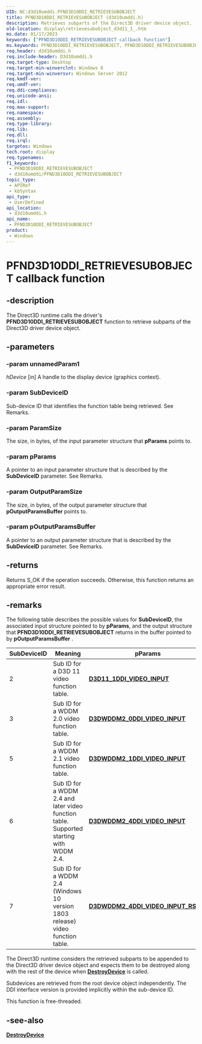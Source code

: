 ```yaml
---
UID: NC:d3d10umddi.PFND3D10DDI_RETRIEVESUBOBJECT
title: PFND3D10DDI_RETRIEVESUBOBJECT (d3d10umddi.h)
description: Retrieves subparts of the Direct3D driver device object.
old-location: display\retrievesubobject_d3d11_1_.htm
ms.date: 01/17/2023
keywords: ["PFND3D10DDI_RETRIEVESUBOBJECT callback function"]
ms.keywords: PFND3D10DDI_RETRIEVESUBOBJECT, PFND3D10DDI_RETRIEVESUBOBJECT callback, RetrieveSubObject(D3D11_1), RetrieveSubObject(D3D11_1) callback function [Display Devices], d3d10umddi/RetrieveSubObject(D3D11_1), display.retrievesubobject, display.retrievesubobject_d3d11_1_
req.header: d3d10umddi.h
req.include-header: D3d10umddi.h
req.target-type: Desktop
req.target-min-winverclnt: Windows 8
req.target-min-winversvr: Windows Server 2012
req.kmdf-ver: 
req.umdf-ver: 
req.ddi-compliance: 
req.unicode-ansi: 
req.idl: 
req.max-support: 
req.namespace: 
req.assembly: 
req.type-library: 
req.lib: 
req.dll: 
req.irql: 
targetos: Windows
tech.root: display
req.typenames: 
f1_keywords:
 - PFND3D10DDI_RETRIEVESUBOBJECT
 - d3d10umddi/PFND3D10DDI_RETRIEVESUBOBJECT
topic_type:
 - APIRef
 - kbSyntax
api_type:
 - UserDefined
api_location:
 - d3d10umddi.h
api_name:
 - PFND3D10DDI_RETRIEVESUBOBJECT
product:
 - Windows
---
```


# PFND3D10DDI_RETRIEVESUBOBJECT callback function

## -description

The Direct3D runtime calls the driver's **PFND3D10DDI_RETRIEVESUBOBJECT** function to retrieve subparts of the Direct3D driver device object.

## -parameters

### -param unnamedParam1

*hDevice* [in] A handle to the display device (graphics context).

### -param SubDeviceID

Sub-device ID that identifies the function table being retrieved. See Remarks.

### -param ParamSize

The size, in bytes, of the input parameter structure that **pParams** points to.

### -param pParams

A pointer to an input parameter structure that is described by the **SubDeviceID** parameter. See Remarks.

### -param OutputParamSize

The size, in bytes, of the output parameter structure that **pOutputParamsBuffer** points to.

### -param pOutputParamsBuffer

A pointer to an output parameter structure that is described by the **SubDeviceID** parameter. See Remarks.

## -returns

Returns S_OK if the operation succeeds. Otherwise, this function returns an appropriate error result.

## -remarks

The following table describes the possible values for **SubDeviceID**, the associated input structure pointed to by **pParams**, and the output structure that **PFND3D10DDI_RETRIEVESUBOBJECT** returns in the buffer pointed to by **pOutputParamsBuffer** .

| SubDeviceID | Meaning | pParams | pOutputParamsBuffer |
| ----------- | ------- | ------- | ------------------- |
| 2     | Sub ID for a D3D 11 video function table. | [**D3D11_1DDI_VIDEO_INPUT**](ns-d3d10umddi-d3d11_1ddi_video_input.md) | [**D3D11_1DDI_VIDEODEVICEFUNCS**](ns-d3d10umddi-d3d11_1ddi_videodevicefuncs.md) |
| 3     | Sub ID for a WDDM 2.0 video function table. | [**D3DWDDM2_0DDI_VIDEO_INPUT**](ns-d3d10umddi-d3dwddm2_0ddi_video_input.md) | [**D3DWDDM2_0DDI_VIDEODEVICEFUNCS**](./ns-d3d10umddi-d3dwddm2_0ddi_videodevicefuncs.md) |
| 5     | Sub ID for a WDDM 2.1 video function table. | [**D3DWDDM2_1DDI_VIDEO_INPUT**](ns-d3d10umddi-d3dwddm2_1ddi_video_input.md) | [**D3DWDDM2_1DDI_VIDEODEVICEFUNCS**](./ns-d3d10umddi-d3dwddm2_1ddi_videodevicefuncs.md) .|
| 6     | Sub ID for a WDDM 2.4 and later video function table. Supported starting with WDDM 2.4. | [**D3DWDDM2_4DDI_VIDEO_INPUT**](ns-d3d10umddi-d3dwddm2_4ddi_video_input.md) | [**D3DWDDM2_4DDI_VIDEODEVICEFUNCS**](./ns-d3d10umddi-d3dwddm2_4ddi_videodevicefuncs.md). |
| 7     | Sub ID for a WDDM 2.4 (Windows 10 version 1803 release) video function table. | [**D3DWDDM2_4DDI_VIDEO_INPUT_RS4_0**](ns-d3d10umddi-d3dwddm2_4ddi_video_input_rs4_0.md) | [**D3DWDDM2_4DDI_VIDEODEVICEFUNCS_RS4_0**](./ns-d3d10umddi-d3dwddm2_0ddi_videodevicefuncs_rs4_0.md) |

The Direct3D runtime considers the retrieved subparts to be appended to the Direct3D driver device object and expects them to be destroyed along with the rest of the device when [**DestroyDevice**](nc-d3d10umddi-pfnd3d10ddi_destroydevice.md) is called.

Subdevices are retrieved from the root device object independently. The DDI interface version is provided implicitly within the sub-device ID.

This function is free-threaded.

## -see-also

[**DestroyDevice**](nc-d3d10umddi-pfnd3d10ddi_destroydevice.md)
